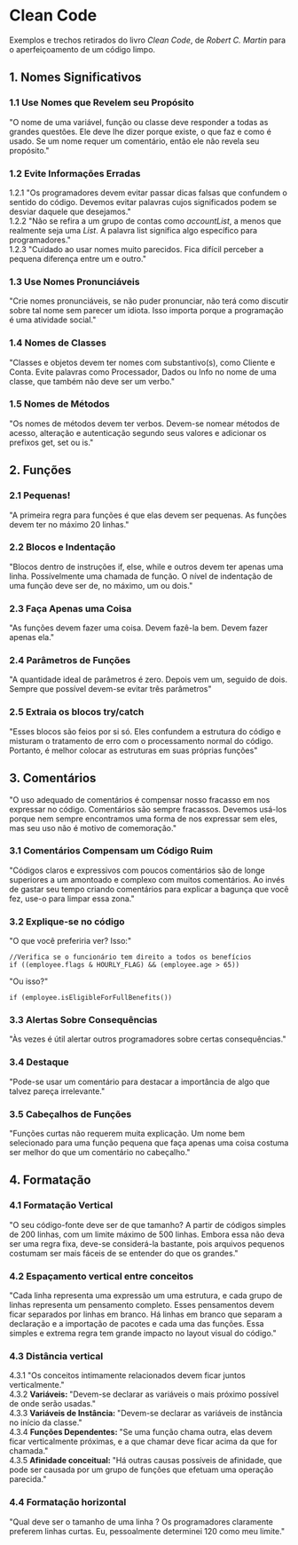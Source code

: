 <h1> <b> Clean Code </b> </h1>

Exemplos e trechos retirados do livro <i>Clean Code</i>, de <i>Robert C. Martin</i> para o aperfeiçoamento de um código limpo.

<h2> <b> 1. Nomes Significativos </b> </h2>

<h3> <b> 1.1 Use Nomes que Revelem seu Propósito </b> </h3>

"O nome de uma variável, função ou classe deve responder a todas as grandes questões. Ele deve lhe dizer porque existe, o que faz e como é usado. Se um nome requer um comentário, então ele não revela seu propósito."

<h3> <b> 1.2 Evite Informações Erradas </b> </h3>

1.2.1 "Os programadores devem evitar passar dicas falsas que confundem o sentido do código. Devemos evitar palavras cujos significados podem se desviar daquele que desejamos."</br>
1.2.2 "Não se refira a um grupo de contas como <i>accountList</i>, a menos que realmente seja uma <i>List</i>. A palavra list significa algo específico para programadores."</br>
1.2.3 "Cuidado ao usar nomes muito parecidos. Fica difícil perceber a pequena diferença entre um e outro."</br>

<h3> <b> 1.3 Use Nomes Pronunciáveis </b> </h3>

"Crie nomes pronunciáveis, se não puder pronunciar, não terá como discutir sobre tal nome sem parecer um idiota. Isso importa porque a programação é uma atividade social."

<h3> <b> 1.4 Nomes de Classes </b> </h3>

"Classes e objetos devem ter nomes com substantivo(s), como Cliente e Conta. Evite palavras como Processador, Dados ou Info no nome de uma classe, que também não deve ser um verbo."

<h3> <b> 1.5 Nomes de Métodos </b> </h3>

"Os nomes de métodos devem ter verbos. Devem-se nomear métodos de acesso, alteração e autenticação segundo seus valores e adicionar os prefixos get, set ou is."

<h2> <b> 2. Funções </b> </h2>

<h3> <b> 2.1 Pequenas! </b> </h3>

"A primeira regra para funções é que elas devem ser pequenas. As funções devem ter no máximo 20 linhas."

<h3> <b> 2.2 Blocos e Indentação </b> </h3>

"Blocos dentro de instruções if, else, while e outros devem ter apenas uma linha. Possívelmente uma chamada de função. O nível de indentação de uma função deve ser de, no máximo, um ou dois."

<h3> <b> 2.3 Faça Apenas uma Coisa </b> </h3>

"As funções devem fazer uma coisa. Devem fazê-la bem. Devem fazer apenas ela."

<h3> <b> 2.4 Parâmetros de Funções </b> </h3>

"A quantidade ideal de parâmetros é zero. Depois vem um, seguido de dois. Sempre que possível devem-se evitar três parâmetros"

<h3> <b> 2.5 Extraia os blocos try/catch </b> </h3>

"Esses blocos são feios por si só. Eles confundem a estrutura do código e misturam o tratamento de erro com o processamento normal do código. Portanto, é melhor colocar as estruturas em suas próprias funções"

<h2> <b> 3. Comentários </b> </h2>

"O uso adequado de comentários é compensar nosso fracasso em nos expressar no código. Comentários são sempre fracassos. Devemos usá-los porque nem sempre encontramos uma forma de nos expressar sem eles, mas seu uso não é motivo de comemoração."

<h3> <b> 3.1 Comentários Compensam um Código Ruim </b> </h3>

"Códigos claros e expressivos com poucos comentários são de longe superiores a um amontoado e complexo com muitos comentários. Ao invés de gastar seu tempo criando comentários para explicar a bagunça que você fez, use-o para limpar essa zona."

<h3> <b> 3.2 Explique-se no código </b> </h3>

"O que você preferiria ver? Isso:"
```
//Verifica se o funcionário tem direito a todos os benefícios
if ((employee.flags & HOURLY_FLAG) && (employee.age > 65))
```
"Ou isso?"
```
if (employee.isEligibleForFullBenefits())
```

<h3> <b> 3.3 Alertas Sobre Consequências </b> </h3>

"Às vezes é útil alertar outros programadores sobre certas consequências."

<h3> <b> 3.4 Destaque </b> </h3>

"Pode-se usar um comentário para destacar a importância de algo que talvez pareça irrelevante."

<h3> <b> 3.5 Cabeçalhos de Funções </b> </h3>

"Funções curtas não requerem muita explicação. Um nome bem selecionado para uma função pequena que faça apenas uma coisa costuma ser melhor do que um comentário no cabeçalho."

<h2> <b> 4. Formatação </b> </h2>

<h3> <b> 4.1 Formatação Vertical </b> </h3>

"O seu código-fonte deve ser de que tamanho? A partir de códigos simples de 200 linhas, com um limite máximo de 500 linhas. Embora essa não deva ser uma regra fixa, deve-se considerá-la bastante, pois arquivos pequenos costumam ser mais fáceis de se entender do que os grandes."

<h3> <b> 4.2 Espaçamento vertical entre conceitos </b> </h3>

"Cada linha representa uma expressão um uma estrutura, e cada grupo de linhas representa um pensamento completo. Esses pensamentos devem ficar separados por linhas em branco. Há linhas em branco que separam a declaração e a importação de pacotes e cada uma das funções. Essa simples e extrema regra tem grande impacto no layout visual do código."

<h3> <b> 4.3 Distância vertical </b> </h3>

4.3.1 "Os conceitos intimamente relacionados devem ficar juntos verticalmente." </br>
4.3.2 <b> Variáveis: </b> "Devem-se declarar as variáveis o mais próximo possível de onde serão usadas." </br>
4.3.3 <b> Variáveis de Instância: </b> "Devem-se declarar as variáveis de instância no início da classe." </br>
4.3.4 <b> Funções Dependentes: </b> "Se uma função chama outra, elas devem ficar verticalmente próximas, e a que chamar deve ficar acima da que for chamada." </br>
4.3.5 <b> Afinidade conceitual: </b> "Há outras causas possíveis de afinidade, que pode ser causada por um grupo de funções que efetuam uma operação parecida."

<h3> <b> 4.4 Formatação horizontal </b> </h3>

"Qual deve ser o tamanho de uma linha ? Os programadores claramente preferem linhas curtas. Eu, pessoalmente determinei 120 como meu limite."

